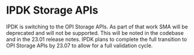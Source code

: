 # IPDK Storage APIs

IPDK is switching to the OPI Storage APIs. As part of that work SMA will be deprecated and will not be supported. This will be noted in the codebase and in the 23.01 release notes. IPDK plans to complete the full transition to OPI Storage APIs by 23.07 to allow for a full validation cycle.
